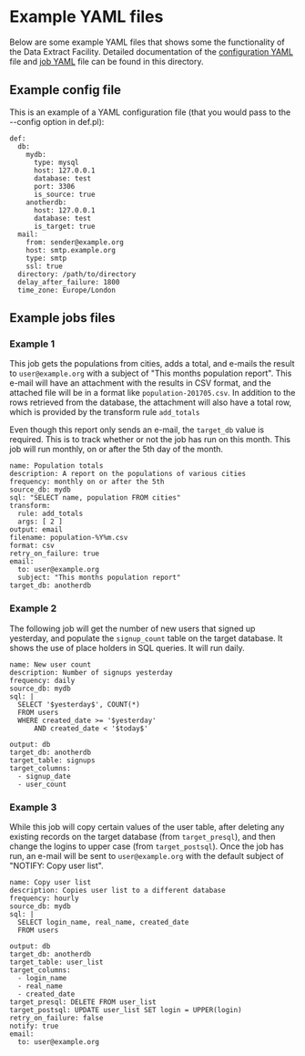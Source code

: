 # Example YAML files

Below are some example YAML files that shows some the functionality of the Data Extract Facility. Detailed documentation of the [configuration YAML](ConfigYAML.md) file and [job YAML](JobYAML.md) file can be found in this directory.

## Example config file

This is an example of a YAML configuration file (that you would pass to the \-\-config option in def.pl):

    def:
      db:
        mydb:
          type: mysql
          host: 127.0.0.1
          database: test
          port: 3306
          is_source: true
        anotherdb:
          host: 127.0.0.1
          database: test
          is_target: true
      mail:
        from: sender@example.org
        host: smtp.example.org
        type: smtp
        ssl: true
      directory: /path/to/directory
      delay_after_failure: 1800
      time_zone: Europe/London

## Example jobs files

### Example 1

This job gets the populations from cities, adds a total, and e-mails the result to `user@example.org` with a subject of "This months population report". This e-mail will have an attachment with the results in CSV format, and the attached file will be in a format like `population-201705.csv`. In addition to the rows retrieved from the database, the attachment will also have a total row, which is provided by the transform rule `add_totals`

Even though this report only sends an e-mail, the `target_db` value is required. This is to track whether or not the job has run on this month. This job will run monthly, on or after the 5th day of the month.

    name: Population totals
    description: A report on the populations of various cities
    frequency: monthly on or after the 5th
    source_db: mydb
    sql: "SELECT name, population FROM cities"
    transform:
      rule: add_totals
      args: [ 2 ]
    output: email
    filename: population-%Y%m.csv
    format: csv
    retry_on_failure: true
    email:
      to: user@example.org
      subject: "This months population report"
    target_db: anotherdb

### Example 2

The following job will get the number of new users that signed up yesterday, and populate the `signup_count` table on the target database. It shows the use of place holders in SQL queries. It will run daily.

    name: New user count
    description: Number of signups yesterday
    frequency: daily
    source_db: mydb
    sql: |
      SELECT '$yesterday$', COUNT(*)
      FROM users
      WHERE created_date >= '$yesterday'
          AND created_date < '$today$'

    output: db
    target_db: anotherdb
    target_table: signups
    target_columns:
      - signup_date
      - user_count

### Example 3

While this job will copy certain values of the user table, after deleting any existing records on the target database (from `target_presql`), and then change the logins to upper case (from `target_postsql`). Once the job has run, an e-mail will be sent to `user@example.org` with the default subject of "NOTIFY: Copy user list".

    name: Copy user list
    description: Copies user list to a different database
    frequency: hourly
    source_db: mydb
    sql: |
      SELECT login_name, real_name, created_date
      FROM users

    output: db
    target_db: anotherdb
    target_table: user_list
    target_columns:
      - login_name
      - real_name
      - created_date
    target_presql: DELETE FROM user_list
    target_postsql: UPDATE user_list SET login = UPPER(login)
    retry_on_failure: false
    notify: true
    email:
      to: user@example.org
